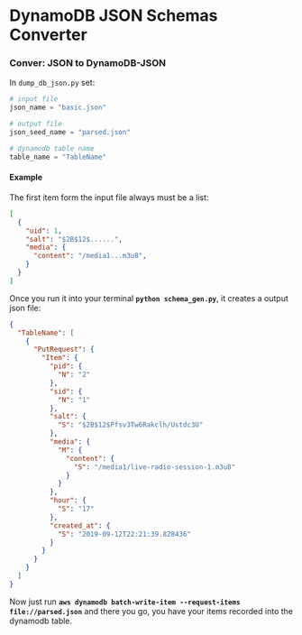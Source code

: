 DynamoDB JSON Schemas Converter
===============================

### Conver: JSON to DynamoDB-JSON

In `dump_db_json.py` set:

```python
# input file
json_name = "basic.json"

# output file
json_seed_name = "parsed.json"

# dynamodb table name
table_name = "TableName"
```

#### Example

The first item form the input file always must be a list:

```json
[
  {
    "uid": 1,
    "salt": "$2B$12$......",
    "media": {
      "content": "/media1...m3u8",
    }
  }
]
```

Once you run it into your terminal __`python schema_gen.py`__, it creates a output json file:

```json
{
  "TableName": [
    {
      "PutRequest": {
        "Item": {
          "pid": {
            "N": "2"
          },
          "sid": {
            "N": "1"
          },
          "salt": {
            "S": "$2B$12$Pfsv3Tw6Rakclh/Ustdc3U"
          },
          "media": {
            "M": {
              "content": {
                "S": "/media1/live-radio-session-1.m3u8"
              }
            }
          },
          "hour": {
            "S": "17"
          },
          "created_at": {
            "S": "2019-09-12T22:21:39.828436"
          }
        }
      }
    }
  ]
}
```

Now just run __`aws dynamodb batch-write-item --request-items file://parsed.json`__ and there you go, you have your items recorded into the dynamodb table.
